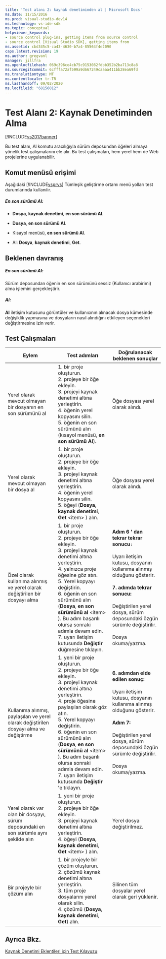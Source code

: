 ```yaml
---
title: 'Test alanı 2: kaynak denetiminden al | Microsoft Docs'
ms.date: 11/15/2016
ms.prod: visual-studio-dev14
ms.technology: vs-ide-sdk
ms.topic: conceptual
helpviewer_keywords:
- source control plug-ins, getting items from source control
- source control [Visual Studio SDK], getting items from
ms.assetid: cbd345c5-ca43-4630-b7a4-85564f4e2090
caps.latest.revision: 19
ms.author: gregvanl
manager: jillfra
ms.openlocfilehash: 069c396ce4cb75c9153082fdbb352b2ba713c8a8
ms.sourcegitcommit: 6cfffa72af599a9d667249caaaa411bb28ea69fd
ms.translationtype: MT
ms.contentlocale: tr-TR
ms.lasthandoff: 09/02/2020
ms.locfileid: "68156012"
---
```

# <a name="test-area-2-get-from-source-control"></a>Test Alanı 2: Kaynak Denetiminden Alma
[!INCLUDE[vs2017banner](../../includes/vs2017banner.md)]

Bu test alanı, Al komutu aracılığıyla sürüm deposundan öğeleri almaya yönelik test çalışmalarını ele alır. Bu test çalışmaları, hem yerel hem de Web projelerine uygulanabilir.  
  
## <a name="command-menu-access"></a>Komut menüsü erişimi  
 Aşağıdaki [!INCLUDE[vsprvs](../../includes/vsprvs-md.md)] Tümleşik geliştirme ortamı menü yolları test durumlarında kullanılır.  
  
##### <a name="get-latest-version"></a>En son sürümü Al:  
  
- **Dosya**, **kaynak denetimi**, **en son sürümü Al**.  
  
- **Dosya**, **en son sürümü Al**.  
  
- Kısayol menüsü, **en son sürümü Al**.  
  
- Al: **Dosya**, **kaynak denetimi**, **Get**.  
  
## <a name="expected-behavior"></a>Beklenen davranış  
  
##### <a name="get-latest-version"></a>En son sürümü Al:  
 Sürüm deposundan öğenin en son sürümünü sessiz (Kullanıcı arabirimi) alma işlemini gerçekleştirir.  
  
##### <a name="get"></a>Al:  
 **Al** iletişim kutusunu görüntüler ve kullanıcının alınacak dosya kümesinde değişiklik yapmasına ve dosyaların nasıl alındığını etkileyen seçenekleri değiştirmesine izin verir.  
  
## <a name="test-cases"></a>Test Çalışmaları  
  
|Eylem|Test adımları|Doğrulanacak beklenen sonuçlar|  
|------------|----------------|--------------------------------|  
|Yerel olarak mevcut olmayan bir dosyanın en son sürümünü al|1. bir proje oluşturun.<br />2. projeye bir öğe ekleyin.<br />3. projeyi kaynak denetimi altına yerleştirin.<br />4. öğenin yerel kopyasını silin.<br />5. öğenin en son sürümünü alın (kısayol menüsü, **en son sürümü Al**).|Öğe dosyası yerel olarak alındı.|  
|Yerel olarak mevcut olmayan bir dosya al|1. bir proje oluşturun.<br />2. projeye bir öğe ekleyin.<br />3. projeyi kaynak denetimi altına yerleştirin.<br />4. öğenin yerel kopyasını silin.<br />5. öğeyi (**Dosya**, **kaynak denetimi**, **Get** \<item> ) alın.|Öğe dosyası yerel olarak alındı.|  
|Özel olarak kullanıma alınmış ve yerel olarak değiştirilen bir dosyayı alma|1. bir proje oluşturun.<br />2. projeye bir öğe ekleyin.<br />3. projeyi kaynak denetimi altına yerleştirin.<br />4. yalnızca proje öğesine göz atın.<br />5. Yerel kopyayı değiştirin.<br />6. öğenin en son sürümünü alın (**Dosya**, **en son sürümünü al** \<item> ). Bu adım başarılı olursa sonraki adımla devam edin.<br />7. uyarı iletişim kutusunda **Değiştir** düğmesine tıklayın.|**Adım 6 ' dan tekrar tekrar sonucu**`:`<br /><br /> Uyarı iletişim kutusu, dosyanın kullanıma alınmış olduğunu gösterir.<br /><br /> **7. adımda tekrar sonucu:**<br /><br /> Değiştirilen yerel dosya, sürüm deposundaki özgün sürümle değiştirilir.<br /><br /> Dosya okuma/yazma.|  
|Kullanıma alınmış, paylaşılan ve yerel olarak değiştirilen dosyayı alma ve değiştirme|1. yeni bir proje oluşturun.<br />2. projeye bir öğe ekleyin.<br />3. projeyi kaynak denetimi altına yerleştirin.<br />4. proje öğesine paylaşılan olarak göz atın.<br />5. Yerel kopyayı değiştirin.<br />6. öğenin en son sürümünü alın (**Dosya**, **en son sürümünü al** \<item> ). Bu adım başarılı olursa sonraki adımla devam edin.<br />7. uyarı iletişim kutusunda **Değiştir** 'e tıklayın.|**6. adımdan elde edilen sonuç:**<br /><br /> Uyarı iletişim kutusu, dosyanın kullanıma alınmış olduğunu gösterir.<br /><br /> **Adım 7:**<br /><br /> Değiştirilen yerel dosya, sürüm deposundaki özgün sürümle değiştirilir.<br /><br /> Dosya okuma/yazma.|  
|Yerel olarak var olan bir dosyayı, sürüm deposundaki en son sürümle aynı şekilde alın|1. yeni bir proje oluşturun.<br />2. projeye bir öğe ekleyin.<br />3. projeyi kaynak denetimi altına yerleştirin.<br />4. öğeyi (**Dosya**, **kaynak denetimi**, **Get** \<item> ) alın.|Yerel dosya değiştirilmez.|  
|Bir projeyle bir çözüm alın|1. bir projeyle bir çözüm oluşturun.<br />2. çözümü kaynak denetimi altına yerleştirin.<br />3. tüm proje dosyalarını yerel olarak silin.<br />4. çözümü (**Dosya**, **kaynak denetimi**, **Get**) alın.|Silinen tüm dosyalar yerel olarak geri yüklenir.|  
  
## <a name="see-also"></a>Ayrıca Bkz.  
 [Kaynak Denetimi Eklentileri için Test Kılavuzu](../../extensibility/internals/test-guide-for-source-control-plug-ins.md)
